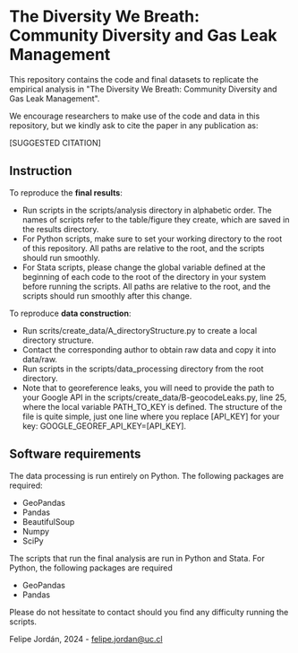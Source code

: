 # The Diversity We Breath: Community Diversity and Gas Leak Management

This repository contains the code and final datasets to replicate the empirical analysis in "The Diversity We Breath: Community Diversity and Gas Leak Management".

We encourage researchers to make use of the code and data in this repository, but we kindly ask to cite the paper in any publication as:

[SUGGESTED CITATION]

## Instruction
To reproduce the **final results**:
- Run scripts in the scripts/analysis directory in alphabetic order. The names of scripts refer to the table/figure they create, which are saved in the results directory.
- For Python scripts, make sure to set your working directory to the root of this repository. All paths are relative to the root, and the scripts should run smoothly.
- For Stata scripts, please change the global variable defined at the beginning of each code to the root of the directory in your system before running the scripts. All paths are relative to the root, and the scripts should run smoothly after this change.

To reproduce **data construction**:
- Run scrits/create_data/A_directoryStructure.py to create a local directory structure.
- Contact the corresponding author to obtain raw data and copy it into data/raw.
- Run scripts in the scripts/data_processing directory from the root directory.
- Note that to georeference leaks, you will need to provide the path to your Google API in the scripts/create_data/B-geocodeLeaks.py, line 25, where the local variable PATH_TO_KEY is defined. The structure of the file is quite simple, just one line where you replace [API_KEY] for your key: GOOGLE_GEOREF_API_KEY=[API_KEY].

## Software requirements
The data processing is run entirely on Python. The following packages are required:
- GeoPandas
- Pandas
- BeautifulSoup
- Numpy
- SciPy

The scripts that run the final analysis are run in Python and Stata. For Python, the following packages are required
- GeoPandas
- Pandas

Please do not hessitate to contact should you find any difficulty running the scripts.


Felipe Jordán, 2024 - felipe.jordan@uc.cl
